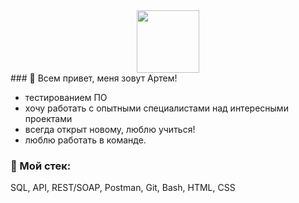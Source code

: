 <div id="header" align="center">
  <img src="https://media.giphy.com/media/1Xj684doRy0P2FeuAq/giphy.gif" width="100"/>
</div>
### 👋 Всем привет, меня зовут Артем!

- тестированием ПО
- хочу работать с опытными специалистами над интересными проектами
- всегда открыт новому, люблю учиться!
- люблю работать в команде.

### 🔨 Мой стек:

SQL, API, REST/SOAP, Postman, Git, Bash, HTML, CSS

